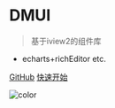 <!-- ![logo](_media/icon.svg) -->

# DMUI

> 基于iview2的组件库

-  echarts+richEditor etc.


[GitHub](https://github.com/DianmiFE/dm-ui/tree/vue2)
[快速开始](/quick-start)

<!-- 背景图片 -->
<!-- ![](_media/bg.png) -->
<!-- 背景色 -->
![color](#f0f0f0)